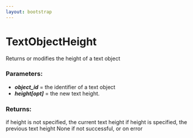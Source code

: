 ```yaml
---
layout: bootstrap
---
```


# TextObjectHeight

Returns or modifies the height of a text object
          

### Parameters:

- ***object_id*** = the identifier of a text object
- ***height[opt]*** = the new text height.
        

### Returns:


if height is not specified, the current text height
if height is specified, the previous text height
None if not successful, or on error
        


